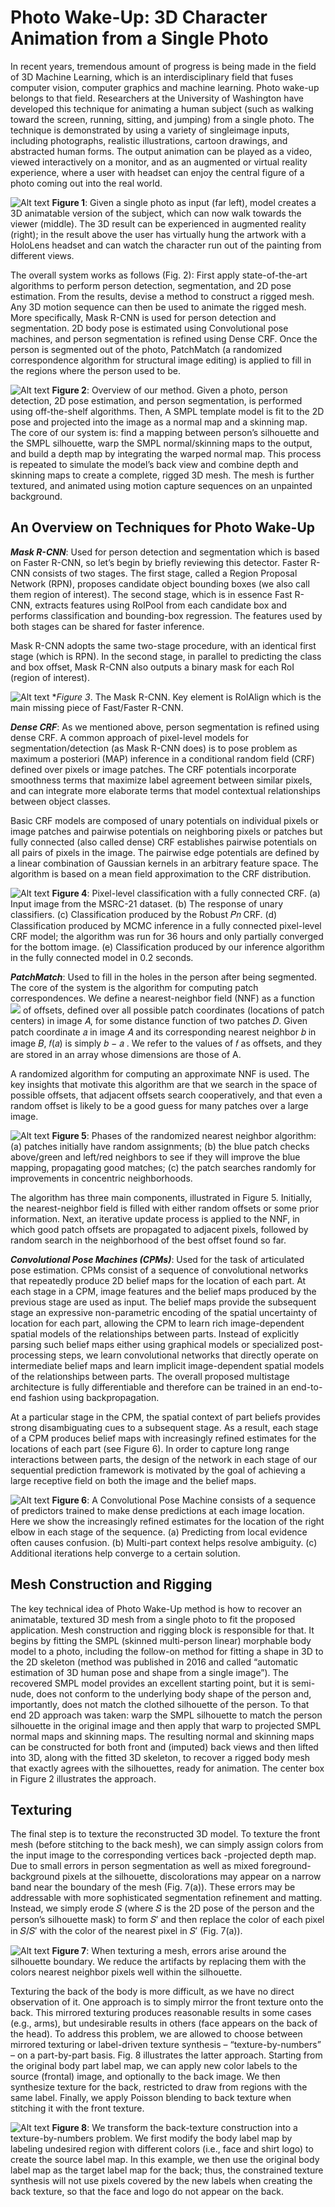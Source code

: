 # Photo Wake-Up: 3D Character Animation from a Single Photo

In recent years, tremendous amount of progress is being made in the field of 3D Machine Learning, which is an interdisciplinary field that fuses computer vision, computer graphics and machine learning. Photo wake-up belongs to that field. Researchers at the University of Washington have developed this technique for animating a human subject (such as walking toward the screen, running, sitting, and jumping) from a single photo. The technique is demonstrated by using a variety of singleimage inputs, including photographs, realistic illustrations, cartoon drawings, and abstracted human forms. The output animation can be played as a video, viewed interactively on a monitor, and as an augmented or virtual reality experience, where a user with headset can enjoy the central figure of a photo coming out into the real world.

![Alt text](https://github.com/lev1khachatryan/Photo_Wake-Up/blob/master/doc/_assets/main_result.png)
**Figure 1**: Given a single photo as input (far left), model creates a 3D animatable version of the subject, which can now walk towards the viewer (middle). The 3D result can be experienced in augmented reality (right); in the result above the user has virtually hung the artwork with a HoloLens headset and can watch the character run out of the painting from different views.


The overall system works as follows (Fig. 2): First apply state-of-the-art algorithms to perform person detection, segmentation, and 2D pose estimation. From the results, devise a method to construct a rigged mesh. Any 3D motion sequence can then be used to animate the rigged mesh. More specifically, Mask R-CNN is used for person detection and segmentation. 2D body pose is estimated using Convolutional pose machines, and person segmentation is refined using Dense CRF. Once the person is segmented out of the photo, PatchMatch (a randomized correspondence algorithm for structural image editing) is applied to fill in the regions where the person used to be.

![Alt text](https://github.com/lev1khachatryan/Photo_Wake-Up/blob/master/doc/_assets/architecture.png)
**Figure 2**: Overview of our method. Given a photo, person detection, 2D pose estimation, and person segmentation, is performed using off-the-shelf algorithms. Then, A SMPL template model is fit to the 2D pose and projected into the image as a normal map and a skinning map. The core of our system is: find a mapping between person’s silhouette and the SMPL silhouette, warp the SMPL normal/skinning maps to the output, and build a depth map by integrating the warped normal map. This process is repeated to simulate the model’s back view and combine depth and skinning maps to create a complete, rigged 3D mesh. The mesh is further textured, and animated using motion capture sequences on an unpainted background.

## An Overview on Techniques for Photo Wake-Up

***Mask R-CNN***: Used for person detection and segmentation which is based on Faster R-CNN, so let’s begin by briefly reviewing this detector. Faster R-CNN consists of two stages. The first stage, called a Region Proposal Network (RPN), proposes candidate object bounding boxes (we also call them region of interest). The second stage, which is in essence Fast R-CNN, extracts features using RoIPool from each candidate box and performs classification and bounding-box regression. The features used by both stages can be shared for faster inference.

Mask R-CNN adopts the same two-stage procedure, with an identical first stage (which is RPN). In the second stage, in parallel to predicting the class and box offset, Mask R-CNN also outputs a binary mask for each RoI (region of interest).

![Alt text](https://github.com/lev1khachatryan/Photo_Wake-Up/blob/master/doc/_assets/mask%20r-cnn.png)
**Figure 3*. The Mask R-CNN. Key element is RoIAlign which is the main missing piece of Fast/Faster R-CNN.

***Dense CRF***: As we mentioned above, person segmentation is refined using dense CRF. A common approach of pixel-level models for segmentation/detection (as Mask R-CNN does) is to pose problem as maximum a posteriori (MAP) inference in a conditional random field (CRF) defined over pixels or image patches. The CRF potentials incorporate smoothness terms that maximize label agreement between similar pixels, and can integrate more elaborate terms that model contextual relationships between object classes.

Basic CRF models are composed of unary potentials on individual pixels or image patches and pairwise potentials on neighboring pixels or patches but fully connected (also called dense) CRF establishes pairwise potentials on all pairs of pixels in the image. The pairwise edge potentials are defined by a linear combination of Gaussian kernels in an arbitrary feature space. The algorithm is based on a mean field approximation to the CRF distribution.

![Alt text](https://github.com/lev1khachatryan/Photo_Wake-Up/blob/master/doc/_assets/crf.png)
**Figure 4**: Pixel-level classification with a fully connected CRF. (a) Input image from the MSRC-21 dataset. (b) The response of unary classifiers. (c) Classification produced by the Robust 𝑃𝑛 CRF. (d) Classification produced by MCMC inference in a fully connected pixel-level CRF model; the algorithm was run for 36 hours and only partially converged for the bottom image. (e) Classification produced by our inference algorithm in the fully connected model in 0.2 seconds.

***PatchMatch***: Used to fill in the holes in the person after being segmented. The core of the system is the algorithm for computing patch correspondences. We define a nearest-neighbor field (NNF) as a function <img src="https://render.githubusercontent.com/render/math?math=f : A \to R^{2}">  of offsets, defined over all possible patch coordinates (locations of patch centers) in image 𝐴, for some distance function of two patches 𝐷. Given patch coordinate 𝑎 in image 𝐴 and its corresponding nearest neighbor 𝑏 in image 𝐵, 𝑓(𝑎) is simply 𝑏 − 𝑎 . We refer to the values of 𝑓 as offsets, and they are stored in an array whose dimensions are those of A.

A randomized algorithm for computing an approximate NNF is used. The key insights that motivate this algorithm are that we search in the space of possible offsets, that adjacent offsets search cooperatively, and that even a random offset is likely to be a good guess for many patches over a large image.

![Alt text](https://github.com/lev1khachatryan/Photo_Wake-Up/blob/master/doc/_assets/PatchMatch.png)
**Figure 5**: Phases of the randomized nearest neighbor algorithm: (a) patches initially have random assignments; (b) the blue patch checks above/green and left/red neighbors to see if they will improve the blue mapping, propagating good matches; (c) the patch searches randomly for improvements in concentric neighborhoods.

The algorithm has three main components, illustrated in Figure 5. Initially, the nearest-neighbor field is filled with either random offsets or some prior information. Next, an iterative update process is applied to the NNF, in which good patch offsets are propagated to adjacent pixels, followed by random search in the neighborhood of the best offset found so far.

***Convolutional Pose Machines (CPMs)***: Used for the task of articulated pose estimation. CPMs consist of a sequence of convolutional networks that repeatedly produce 2D belief maps for the location of each part. At each stage in a CPM, image features and the belief maps produced by the previous stage are used as input. The belief maps provide the subsequent stage an expressive non-parametric encoding of the spatial uncertainty of location for each part, allowing the CPM to learn rich image-dependent spatial models of the relationships between parts. Instead of explicitly parsing such belief maps either using graphical models or specialized post-processing steps, we learn convolutional networks that directly operate on intermediate belief maps and learn implicit image-dependent spatial models of the relationships between parts. The overall proposed multistage architecture is fully differentiable and therefore can be trained in an end-to-end fashion using backpropagation.

At a particular stage in the CPM, the spatial context of part beliefs provides strong disambiguating cues to a subsequent stage. As a result, each stage of a CPM produces belief maps with increasingly refined estimates for the locations of each part (see Figure 6). In order to capture long range interactions between parts, the design of the network in each stage of our sequential prediction framework is motivated by the goal of achieving a large receptive field on both the image and the belief maps.

![Alt text](https://github.com/lev1khachatryan/Photo_Wake-Up/blob/master/doc/_assets/cpm.png)
**Figure 6**: A Convolutional Pose Machine consists of a sequence of predictors trained to make dense predictions at each image location. Here we show the increasingly refined estimates for the location of the right elbow in each stage of the sequence. (a) Predicting from local evidence often causes confusion. (b) Multi-part context helps resolve ambiguity. (c) Additional iterations help converge to a certain solution.


## Mesh Construction and Rigging

The key technical idea of Photo Wake-Up method is how to recover an animatable, textured 3D mesh from a single photo to fit the proposed application. Mesh construction and rigging block is responsible for that. It begins by fitting the SMPL (skinned multi-person linear) morphable body model to a photo, including the follow-on method for fitting a shape in 3D to the 2D skeleton (method was published in 2016 and called “automatic estimation of 3D human pose and shape from a single image”). The recovered SMPL model provides an excellent starting point, but it is semi-nude, does not conform to the underlying body shape of the person and, importantly, does not match the clothed silhouette of the person. To that end 2D approach was taken: warp the SMPL silhouette to match the person silhouette in the original image and then apply that warp to projected SMPL normal maps and skinning maps. The resulting normal and skinning maps can be constructed for both front and (imputed) back views and then lifted into 3D, along with the fitted 3D skeleton, to recover a rigged body mesh that exactly agrees with the silhouettes, ready for animation. The center box in Figure 2 illustrates the approach.

## Texturing

The final step is to texture the reconstructed 3D model. To texture the front mesh (before stitching to the back mesh), we can simply assign colors from the input image to the corresponding vertices back -projected depth map. Due to small errors in person segmentation as well as mixed foreground-background pixels at the silhouette, discolorations may appear on a narrow band near the boundary of the mesh (Fig. 7(a)). These errors may be addressable with more sophisticated segmentation refinement and matting. Instead, we simply erode 𝑆 (where 𝑆 is the 2D pose of the person and the person’s silhouette mask) to form 𝑆′ and then replace the color of each pixel in 𝑆/𝑆′ with the color of the nearest pixel in 𝑆′ (Fig. 7(a)).

![Alt text](https://github.com/lev1khachatryan/Photo_Wake-Up/blob/master/doc/_assets/Texturing.png)
**Figure 7**: When texturing a mesh, errors arise around the silhouette boundary. We reduce the artifacts by replacing them with the colors nearest neighbor pixels well within the silhouette.

Texturing the back of the body is more difficult, as we have no direct observation of it. One approach is to simply mirror the front texture onto the back. This mirrored texturing produces reasonable results in some cases (e.g., arms), but undesirable results in others (face appears on the back of the head). To address this problem, we are allowed to choose between mirrored texturing or label-driven texture synthesis – “texture-by-numbers” – on a part-by-part basis. Fig. 8 illustrates the latter approach. Starting from the original body part label map, we can apply new color labels to the source (frontal) image, and optionally to the back image. We then synthesize texture for the back, restricted to draw from regions with the same label. Finally, we apply Poisson blending to back texture when stitching it with the front texture.

![Alt text](https://github.com/lev1khachatryan/Photo_Wake-Up/blob/master/doc/_assets/TexturingBack.png)
**Figure 8**: We transform the back-texture construction into a texture-by-numbers problem. We first modify the body label map by labeling undesired region with different colors (i.e., face and shirt logo) to create the source label map. In this example, we then use the original body label map as the target label map for the back; thus, the constrained texture synthesis will not use pixels covered by the new labels when creating the back texture, so that the face and logo do not appear on the back.


